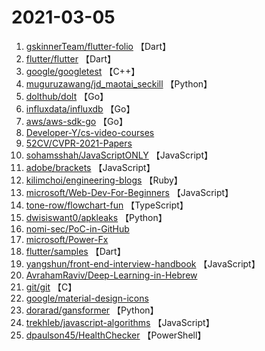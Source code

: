# 2021-03-05

1. [gskinnerTeam/flutter-folio](https://github.com/gskinnerTeam/flutter-folio) 【Dart】
2. [flutter/flutter](https://github.com/flutter/flutter) 【Dart】
3. [google/googletest](https://github.com/google/googletest) 【C++】
4. [muguruzawang/jd_maotai_seckill](https://github.com/muguruzawang/jd_maotai_seckill) 【Python】
5. [dolthub/dolt](https://github.com/dolthub/dolt) 【Go】
6. [influxdata/influxdb](https://github.com/influxdata/influxdb) 【Go】
7. [aws/aws-sdk-go](https://github.com/aws/aws-sdk-go) 【Go】
8. [Developer-Y/cs-video-courses](https://github.com/Developer-Y/cs-video-courses) 
9. [52CV/CVPR-2021-Papers](https://github.com/52CV/CVPR-2021-Papers) 
10. [sohamsshah/JavaScriptONLY](https://github.com/sohamsshah/JavaScriptONLY) 【JavaScript】
11. [adobe/brackets](https://github.com/adobe/brackets) 【JavaScript】
12. [kilimchoi/engineering-blogs](https://github.com/kilimchoi/engineering-blogs) 【Ruby】
13. [microsoft/Web-Dev-For-Beginners](https://github.com/microsoft/Web-Dev-For-Beginners) 【JavaScript】
14. [tone-row/flowchart-fun](https://github.com/tone-row/flowchart-fun) 【TypeScript】
15. [dwisiswant0/apkleaks](https://github.com/dwisiswant0/apkleaks) 【Python】
16. [nomi-sec/PoC-in-GitHub](https://github.com/nomi-sec/PoC-in-GitHub) 
17. [microsoft/Power-Fx](https://github.com/microsoft/Power-Fx) 
18. [flutter/samples](https://github.com/flutter/samples) 【Dart】
19. [yangshun/front-end-interview-handbook](https://github.com/yangshun/front-end-interview-handbook) 【JavaScript】
20. [AvrahamRaviv/Deep-Learning-in-Hebrew](https://github.com/AvrahamRaviv/Deep-Learning-in-Hebrew) 
21. [git/git](https://github.com/git/git) 【C】
22. [google/material-design-icons](https://github.com/google/material-design-icons) 
23. [dorarad/gansformer](https://github.com/dorarad/gansformer) 【Python】
24. [trekhleb/javascript-algorithms](https://github.com/trekhleb/javascript-algorithms) 【JavaScript】
25. [dpaulson45/HealthChecker](https://github.com/dpaulson45/HealthChecker) 【PowerShell】
